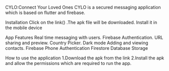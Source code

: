CYLO:Connect Your Loved Ones
CYLO is a secured messaging application which is based on flutter and firebase.

Installation
Click on the link() .The apk file will be downloaded. Install it in the mobile device

App Features
Real time messaging with users.
Firebase Authentication.
URL sharing and preview.
Country Picker.
Dark mode
Adding and viewing contacts.
Firebase Phone Authentication
Firestore Database Storage

How to use the application
1.Download the apk from the link 
2.Install the apk and allow the permissions which are required to run the app.
 
 
